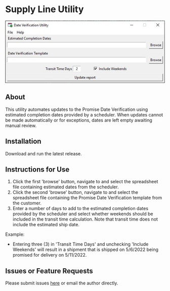 # Supply Line Utility

![Screenshot](screenshot.jpg)

## About

This utility automates updates to the Promise Date Verification using estimated completion dates provided by a scheduler. When updates cannot be made automatically or for exceptions, dates are left empty awaiting manual review.

## Installation
Download and run the latest release.

## Instructions for Use

1. Click the first 'browse' button, navigate to and select the spreadsheet file containing estimated dates from the scheduler.
2. Click the second 'browse' button, navigate to and select the spreadsheet file containing the Promise Date Verification template from the customer.
3. Enter a number of days to add to the estimated completion dates provided by the scheduler and select whether weekends should be included in the transit time calculation. Note that transit time does not include the estimated ship date.

Example: 
- Entering three (3) in 'Transit Time Days' and unchecking 'Include Weekends' will result in a shipment that is shipped on 5/6/2022 being promised for delivery on 5/11/2022.

## Issues or Feature Requests
Please submit issues [here](https://github.com/paulrunco/date-verification/issues) or email the author directly.